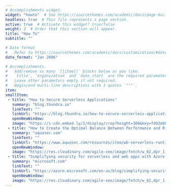 ```yaml
---
# Accomplishments widget.
widget: "howto"  # See https://sourcethemes.com/academic/docs/page-builder/
headless: true  # This file represents a page section.
active: true  # Activate this widget? true/false
weight: 3  # Order that this section will appear.
title: "How To"
subtitle: ""

# Date format
#   Refer to https://sourcethemes.com/academic/docs/customization/#date-format
date_format: "Jan 2006"

# Accomplishments.
#   Add/remove as many `[[item]]` blocks below as you like.
#   `title`, `organization` and `date_start` are the required parameters.
#   Leave other parameters empty if not required.
#   Begin/end multi-line descriptions with 3 quotes `"""`.
item: 
smallItem: 
 - title: "How to Secure Serverless Applications"
   summary: "blog.thundra.io"
   linkText: ""
   linkUrl: "https://blog.thundra.io/how-to-secure-serverless-applications-1" 
   openNewWindow: 
   image: "https://i-cdn.embed.ly/1/display/crop?height=300&key=fd92ebbc52fc43fb98f69e50e7893c13&url=https%3A%2F%2Fblog.thundra.io%2Fhubfs%2Fsecure-serverless-apss-1.png%23keepProtocol&width=636"
 - title: "How to Create the Optimal Balance Between Performance and Risks"
   summary: "aquasec.com"
   linkText: ""
   linkUrl: "https://www.aquasec.com/resources/item/wb-serverless-runtime-protection-how-to-create-the-optimal-balance-between-performance-and-risks/" 
   openNewWindow: 
   image: "https://res.cloudinary.com/agile-seo/image/fetch/w_62,dpr_1.0,d_blank_am8gzx.png/https%3A%2F%2Flogo.clearbit.com%2Faquasec.com%3Fsize%3D250"
 - title: "Simplifying security for serverless and web apps with Azure Functions and App Service"
   summary: "microsoft.com"
   linkText: ""
   linkUrl: "https://azure.microsoft.com/en-us/blog/simplifying-security-for-serverless-and-web-apps-with-azure-functions-and-app-service/" 
   openNewWindow: 
   image: "https://res.cloudinary.com/agile-seo/image/fetch/w_62,dpr_1.0,d_blank_am8gzx.png/https%3A%2F%2Flogo.clearbit.com%2Fmicrosoft.com%3Fsize%3D250"
---
```


